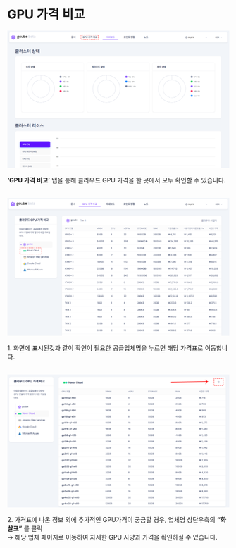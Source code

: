 # **GPU 가격 비교**

![GPU 가격 비교 입장 이미지.PNG](img/gpu-price-comparison/GPU%20가격%20비교%20입장%20이미지.PNG)

**‘GPU 가격 비교’** 탭을 통해 클라우드 GPU 가격을 한 곳에서 모두 확인할 수 있습니다.<br><br> 

![GPU 가격 비교 공급업체명 이미지.PNG](img/gpu-price-comparison/GPU%20가격%20비교%20공급업체명%20이미지.PNG)

1\. 화면에 표시된것과 같이 확인이 필요한 공급업체명을 누르면 해당 가격표로 이동합니다.<br><br>

![GPU 가격 비교 공급업체 더보기 이미지.PNG](img/gpu-price-comparison/GPU%20가격%20비교%20공급업체%20더보기%20이미지.PNG)

2\. 가격표에 나온 정보 외에 추가적인 GPU가격이 궁금할 경우, 업체명 상단우측의 **“화살표”** 를 클릭 <br>
    → 해당 업체 페이지로 이동하여 자세한 GPU 사양과 가격을 확인하실 수 있습니다.